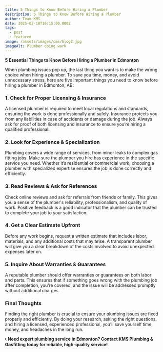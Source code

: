 ```yaml
---
title: 5 Things to Know Before Hiring a Plumber
description: 5 Things to Know Before Hiring a Plumber
author: Team KMS
date: 2025-02-18T16:15:00.000Z
tags:
  - post
  - featured
image: /assets/images/cms/blog2.jpg
imageAlt: Plumber doing work
---
```

**5 Essential Things to Know Before Hiring a Plumber in Edmonton**

When plumbing issues pop up, the last thing you want is to make the wrong choice when hiring a plumber. To save you time, money, and avoid unnecessary stress, here are five important things you need to know before hiring a plumber in Edmonton, AB:

### 1. **Check for Proper Licensing & Insurance**

A licensed plumber is required to meet local regulations and standards, ensuring the work is done professionally and safely. Insurance protects you from any liabilities in case of accidents or damage during the job. Always ask for proof of both licensing and insurance to ensure you’re hiring a qualified professional.

### 2. **Look for Experience & Specialization**

Plumbing covers a wide range of services, from minor leaks to complex gas fitting jobs. Make sure the plumber you hire has experience in the specific service you need. Whether it’s residential or commercial work, choosing a plumber with specialized expertise ensures the job is done correctly and efficiently.

### 3. **Read Reviews & Ask for References**

Check online reviews and ask for referrals from friends or family. This gives you a sense of the plumber's reliability, professionalism, and quality of work. Positive feedback is a good indicator that the plumber can be trusted to complete your job to your satisfaction.

### 4. **Get a Clear Estimate Upfront**

Before any work begins, request a written estimate that includes labor, materials, and any additional costs that may arise. A transparent plumber will give you a clear breakdown of the costs involved to avoid unexpected expenses later on.

### 5. **Inquire About Warranties & Guarantees**

A reputable plumber should offer warranties or guarantees on both labor and parts. This ensures that if something goes wrong with the plumbing job after completion, you’re covered, and the issue will be addressed promptly without additional charges.

### **Final Thoughts**

Finding the right plumber is crucial to ensure your plumbing issues are fixed properly and efficiently. By doing your research, asking the right questions, and hiring a licensed, experienced professional, you’ll save yourself time, money, and headaches in the long run.

📞 **Need expert plumbing service in Edmonton? Contact KMS Plumbing & Gasfitting today for reliable, high-quality service!**
